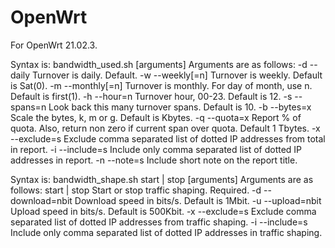 # OpenWrt

For OpenWrt 21.02.3.  

Syntax is: bandwidth_used.sh [arguments]
Arguments are as follows:
  -d --daily         Turnover is daily.  Default.
  -w --weekly[=n]    Turnover is weekly.  Default is Sat(0).
  -m --monthly[=n]   Turnover is monthly. For day of month, use n. Default is first(1).
  -h --hour=n        Turnover hour, 00-23.  Default is 12.
  -s --spans=n       Look back this many turnover spans.  Default is 10.
  -b --bytes=x       Scale the bytes, k, m or g.  Default is Kbytes.
  -q --quota=x       Report % of quota.  Also, return non zero if current span over quota.  Default 1 Tbytes.
  -x --exclude=s     Exclude comma separated list of dotted IP addresses from total in report.
  -i --include=s     Include only comma separated list of dotted IP addresses in report.
  -n --note=s        Include short note on the report title.

Syntax is: bandwidth_shape.sh start | stop [arguments]
Arguments are as follows:
  start | stop       Start or stop traffic shaping.  Required.
  -d --download=nbit Download speed in bits/s.  Default is 1Mbit.
  -u --upload=nbit   Upload speed in bits/s.  Default is 500Kbit.
  -x --exclude=s     Exclude comma separated list of dotted IP addresses from traffic shaping.
  -i --include=s     Include only comma separated list of dotted IP addresses in traffic shaping. 

